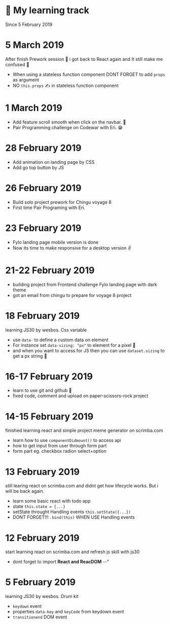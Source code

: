 # 📅 My learning track 
Since 5 February 2019

# 5 March 2019
After finish Prework session 👀 i got back to React again and It still make me confused 🤣
- When using a stateless function component DONT FORGET to add `props` as argument
- NO `this.props` ✍ in stateless function component

# 1 March 2019
- Add feature scroll smooth when click on the navbar. 👊
- Pair Programming challenge on Codewar with Eri. 😁 

# 28 February 2019
- Add animation on landing page by CSS
- Add go top button by JS

# 26 February 2019
- Build solo project prework for Chingu voyage 8
- First time Pair Programing with Eri.

# 23 February 2019
- Fylo landing page mobile version is done
- Now its time to make responsive for a desktop version ✌

# 21-22 February 2019
- building project from Frontend challenge Fylo landing page with dark theme
- got an email from chingu to prepare for voyage 8 project

# 18 February 2019
learning JS30 by wesbos. Css variable
- use `data-` to define a custom data on element
- For instance set `data-sizing: "px"` to element for a pixel 🙌
- and when you want to access for JS then you can use `dataset.sizing` to get a px string  🤔

# 16-17 February 2019
- learn to use git and github 🤖
- fixed code, comment and upload on paper-scissors-rock project

# 14-15 February 2019
finished learning react and simple project meme generator on scrimba.com
- learn how to use `componentDidmount()` to access api
- how to get input from user through form part
- form part eg. checkbox radion select+option

# 13 February 2019
still learing react on scrimba.com and didnt get how lifecycle works. 
But i will be back again.
- learn some basic react with todo app
- state `this.state = {...}`
- setState throught Handling events `this.setState({...})`
- DONT FORGET!!! `.bind(this)` WHEN USE Handling events

# 12 February 2019
start learning react on scrimba.com and refresh js skill with js30
- dont forget to import **React and ReacDOM** --" 

# 5 February 2019
learning JS30 by wesbos. Drum kit    
- `keydown` event
- properties `data-key` and `keyCode` from keydown event
- `transitionend` DOM event

